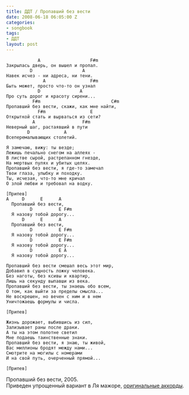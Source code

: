 ```yaml
---
title: ДДТ / Пропавший без вести
date: 2008-06-18 06:05:00 Z
categories:
- songbook
tags:
- ДДТ
layout: post
---
```


	            A                   F#m
	Закрылась дверь, он вышел и пропал.
	         D                   A
	Навек исчез - ни адреса, ни тени.
	              A                 F#m
	Быть может, просто что-то он узнал
	            D               A
	Про суть дорог и красоту сирени...
	          F#m                           C#m
	Пропавший без вести, скажи, как мне найти,
	            F#m                 E
	Открыткой стать и вырваться из сети?
	          A                  F#m
	Неверный шаг, растаявший в пути
	        D             A
	Всеперемалывающих столетий.
	
	Я замечаю, вижу: ты везде;
	Лежишь печально снегом на аллеях -
	В листве сырой, растрепанном гнезде,
	На мертвых пулях и убитых целях.
	Пропавший без вести, я где-то замечал
	Твои глаза, улыбку и походку.
	Ты, исчезая, что-то мне кричал
	О злой любви и требовал на водку.
	
	[Припев]
	A     D      E      A
	  Пропавший без вести,
	         D          E F#m
	  Я назову тобой дорогу...
	      D      E      A
	  Пропавший без вести,
	         D          E F#m
	  Я назову тобой дорогу...
	         D          E F#m
	  Я назову тобой дорогу...
	         D          E A
	  Я назову тобой дорогу...
	
	Пропавший без вести смешал весь этот мир,
	Добавил в сущность ложку человека.
	Без наготы, без ксивы и квартир,
	Лишь на секунду выпавши из века.
	Пропавший без вести, ты знаешь обо всем,
	О том, как выйти за пределы смысла...
	Не воскрешен, но вечен с ним и в нем
	Уничтожаешь формулы и числа.
	
	[Припев]
	
	Жизнь дорожает, выбившись из сил,
	Зализывает раны после драки.
	А ты на этом полотне светил
	Мне подаешь таинственные знаки.
	Пропавший без вести, я знаю, ты живой,
	Вас миллионы бродят между нами...
	Смотрите на могилы с номерами
	И на свой путь, очерченный прямой...
	
	[Припев]

Пропавший без вести, 2005.  
Приведен упрощенный вариант в Ля мажоре, [оригинальные аккорды](http://muzland.ru/songs.html?auth=108&song=18).

